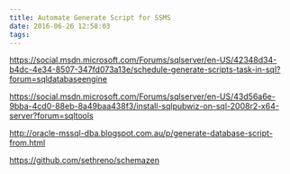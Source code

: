 ```yaml
---
title: Automate Generate Script for SSMS
date: 2016-06-26 12:58:03
tags:
---
```


https://social.msdn.microsoft.com/Forums/sqlserver/en-US/42348d34-b4dc-4e34-8507-347fd073a13e/schedule-generate-scripts-task-in-sql?forum=sqldatabaseengine

https://social.msdn.microsoft.com/Forums/sqlserver/en-US/43d56a6e-9bba-4cd0-88eb-8a49baa438f3/install-sqlpubwiz-on-sql-2008r2-x64-server?forum=sqltools

http://oracle-mssql-dba.blogspot.com.au/p/generate-database-script-from.html

https://github.com/sethreno/schemazen

